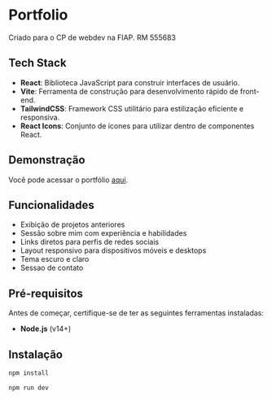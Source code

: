# Portfolio
Criado para o CP de webdev na FIAP.
RM 555683

## Tech Stack

- **React**: Biblioteca JavaScript para construir interfaces de usuário.
- **Vite**: Ferramenta de construção para desenvolvimento rápido de front-end.
- **TailwindCSS**: Framework CSS utilitário para estilização eficiente e responsiva.
- **React Icons**: Conjunto de ícones para utilizar dentro de componentes React.

## Demonstração

Você pode acessar o portfólio [aqui](https://portfolio-fiap.vercel.app/).

## Funcionalidades

- Exibição de projetos anteriores
- Sessão sobre mim com experiência e habilidades
- Links diretos para perfis de redes sociais
- Layout responsivo para dispositivos móveis e desktops
- Tema escuro e claro
- Sessao de contato

## Pré-requisitos

Antes de começar, certifique-se de ter as seguintes ferramentas instaladas:

- **Node.js** (v14+)

## Instalação

``` bash
npm install
```

``` bash
npm run dev
```
